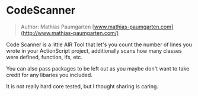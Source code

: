# CodeScanner #

>  Author: Mathias Paumgarten [www.mathias-paumgarten.com](http://www.mathias-paumgarten.com/)

Code Scanner is a little AIR Tool that let's you count the number of lines you wrote in your ActionScript project, additionally scans how many classes were defined, function, ifs, etc.

You can also pass packages to be left out as you maybe don't want to take credit for any libaries you included.

It is not really hard core tested, but I thought sharing is caring.
